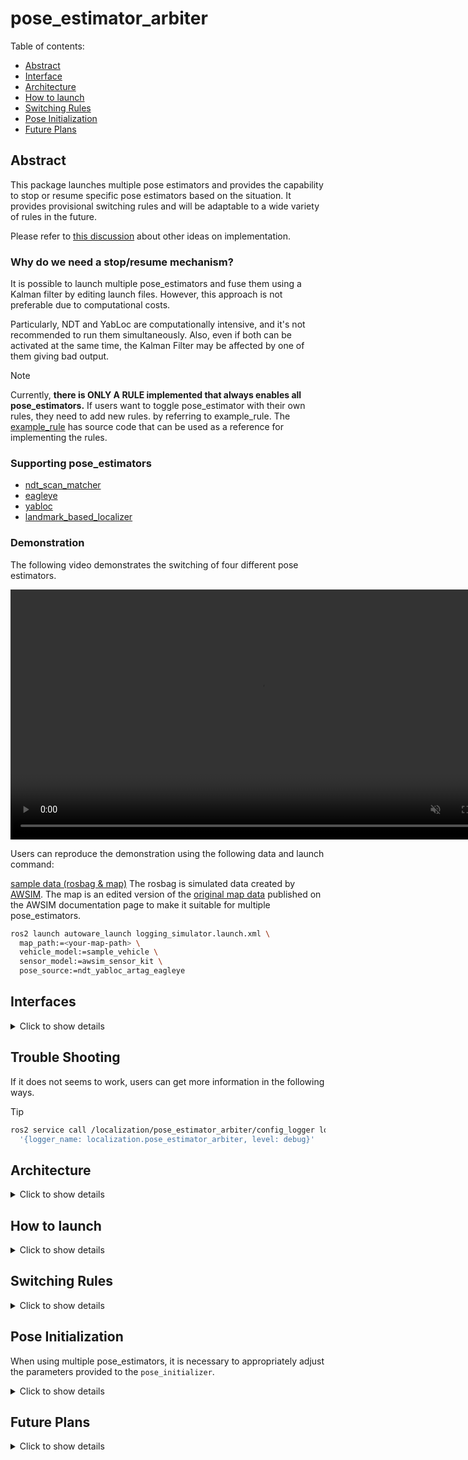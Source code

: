 # pose_estimator_arbiter

Table of contents:

- [Abstract](#abstract)
- [Interface](#interfaces)
- [Architecture](#architecture)
- [How to launch](#how-to-launch)
- [Switching Rules](#switching-rules)
- [Pose Initialization](#pose-initialization)
- [Future Plans](#future-plans)

## Abstract

This package launches multiple pose estimators and provides the capability to stop or resume specific pose estimators based on the situation.
It provides provisional switching rules and will be adaptable to a wide variety of rules in the future.

Please refer to [this discussion](https://github.com/orgs/autowarefoundation/discussions/3878) about other ideas on implementation.

### Why do we need a stop/resume mechanism?

It is possible to launch multiple pose_estimators and fuse them using a Kalman filter by editing launch files.
However, this approach is not preferable due to computational costs.

Particularly, NDT and YabLoc are computationally intensive, and it's not recommended to run them simultaneously.
Also, even if both can be activated at the same time, the Kalman Filter may be affected by one of them giving bad output.

> [!NOTE]
> Currently, **there is ONLY A RULE implemented that always enables all pose_estimators.**
> If users want to toggle pose_estimator with their own rules, they need to add new rules. by referring to example_rule.
> The [example_rule](example_rule/README.md) has source code that can be used as a reference for implementing the rules.

### Supporting pose_estimators

- [ndt_scan_matcher](https://github.com/autowarefoundation/autoware.universe/tree/main/localization/ndt_scan_matcher)
- [eagleye](https://autowarefoundation.github.io/autoware-documentation/main/how-to-guides/integrating-autoware/launch-autoware/localization/eagleye/)
- [yabloc](https://github.com/autowarefoundation/autoware.universe/tree/main/localization/yabloc)
- [landmark_based_localizer](https://github.com/autowarefoundation/autoware.universe/tree/main/localization/landmark_based_localizer)

### Demonstration

The following video demonstrates the switching of four different pose estimators.

<div><video controls src="https://github.com/autowarefoundation/autoware.universe/assets/24854875/d4d48be4-748e-4ffc-bde2-d498911ed3a1" muted="false" width="800"></video></div>

Users can reproduce the demonstration using the following data and launch command:

[sample data (rosbag & map)](https://drive.google.com/file/d/1MxLo1Sw6PdvfkyOYf_9A5dZ9uli1vPvS/view)
The rosbag is simulated data created by [AWSIM](https://tier4.github.io/AWSIM/).
The map is an edited version of the [original map data](https://github.com/tier4/AWSIM/releases/download/v1.1.0/nishishinjuku_autoware_map.zip) published on the AWSIM documentation page to make it suitable for multiple pose_estimators.

```bash
ros2 launch autoware_launch logging_simulator.launch.xml \
  map_path:=<your-map-path> \
  vehicle_model:=sample_vehicle \
  sensor_model:=awsim_sensor_kit \
  pose_source:=ndt_yabloc_artag_eagleye
```

## Interfaces

<details>
<summary>Click to show details</summary>

### Parameters

There are no parameters.

### Services

| Name             | Type                            | Description                     |
| ---------------- | ------------------------------- | ------------------------------- |
| `/config_logger` | logging_demo::srv::ConfigLogger | service to modify logging level |

### Clients

| Name                  | Type                  | Description                       |
| --------------------- | --------------------- | --------------------------------- |
| `/yabloc_suspend_srv` | std_srv::srv::SetBool | service to stop or restart yabloc |

### Subscriptions

For pose estimator arbitration:

| Name                                  | Type                                          | Description    |
| ------------------------------------- | --------------------------------------------- | -------------- |
| `/input/artag/image`                  | sensor_msgs::msg::Image                       | ArTag input    |
| `/input/yabloc/image`                 | sensor_msgs::msg::Image                       | YabLoc input   |
| `/input/eagleye/pose_with_covariance` | geometry_msgs::msg::PoseWithCovarianceStamped | Eagleye output |
| `/input/ndt/pointcloud`               | sensor_msgs::msg::PointCloud2                 | NDT input      |

For switching rule:

| Name                          | Type                                                         | Description                       |
| ----------------------------- | ------------------------------------------------------------ | --------------------------------- |
| `/input/vector_map`           | autoware_map_msgs::msg::LaneletMapBin                        | vector map                        |
| `/input/pose_with_covariance` | geometry_msgs::msg::PoseWithCovarianceStamped                | localization final output         |
| `/input/initialization_state` | autoware_adapi_v1_msgs::msg::LocalizationInitializationState | localization initialization state |

### Publications

| Name                                   | Type                                          | Description                                            |
| -------------------------------------- | --------------------------------------------- | ------------------------------------------------------ |
| `/output/artag/image`                  | sensor_msgs::msg::Image                       | relayed ArTag input                                    |
| `/output/yabloc/image`                 | sensor_msgs::msg::Image                       | relayed YabLoc input                                   |
| `/output/eagleye/pose_with_covariance` | geometry_msgs::msg::PoseWithCovarianceStamped | relayed Eagleye output                                 |
| `/output/ndt/pointcloud`               | sensor_msgs::msg::PointCloud2                 | relayed NDT input                                      |
| `/output/debug/marker_array`           | visualization_msgs::msg::MarkerArray          | [debug topic] everything for visualization             |
| `/output/debug/string`                 | visualization_msgs::msg::MarkerArray          | [debug topic] debug information such as current status |

</details>

## Trouble Shooting

If it does not seems to work, users can get more information in the following ways.

> [!TIP]
>
> ```bash
> ros2 service call /localization/pose_estimator_arbiter/config_logger logging_demo/srv/ConfigLogger \
>   '{logger_name: localization.pose_estimator_arbiter, level: debug}'
> ```

## Architecture

<details>
<summary>Click to show details</summary>

### Case of running a single pose estimator

When each pose_estimator is run alone, this package does nothing.
Following figure shows the node configuration when NDT, YabLoc Eagleye and AR-Tag are run independently.

<img src="./media/single_pose_estimator.drawio.svg" alt="drawing" width="600"/>

### Case of running multiple pose estimators

When running multiple pose_estimators, pose_estimator_arbiter is executed.
It comprises a **switching rule** and **stoppers** corresponding to each pose_estimator.

- Stoppers control the pose_estimator activity by relaying inputs or outputs, or by requesting a suspend service.
- Switching rules determine which pose_estimator to use.

Which stoppers and switching rules are instantiated depends on the runtime arguments at startup.

Following figure shows the node configuration when all pose_estimator are run simultaneously.

<img src="./media/architecture.drawio.svg" alt="drawing" width="800"/>

- **NDT**

The NDT stopper relays topics in the front side of the point cloud pre-processor.

- **YabLoc**

The YabLoc stopper relays input image topics in the frontend of the image pre-processor.
YabLoc includes a particle filter process that operates on a timer, and even when image topics are not streamed, the particle prediction process continues to work.
To address this, the YabLoc stopper also has a service client for explicitly stopping and resuming YabLoc.

- **Eagleye**

The Eagleye stopper relays Eagleye's output pose topics in the backend of Eagleye's estimation process.
Eagleye performs time-series processing internally, and it can't afford to stop the input stream.
Furthermore, Eagleye's estimation process is lightweight enough to be run continuously without a significant load, so the relay is inserted in the backend.

- **ArTag**

The ArTag stopper relays image topics in the front side of the landmark localizer.

</details>

## How to launch

<details>
<summary>Click to show details</summary>

The user can launch the desired pose_estimators by giving the pose_estimator names as a concatenation of underscores for the runtime argument `pose_source`.

```bash
ros2 launch autoware_launch logging_simulator.launch.xml \
  map_path:=<your-map-path> \
  vehicle_model:=sample_vehicle \
  sensor_model:=awsim_sensor_kit \
  pose_source:=ndt_yabloc_artag_eagleye
```

Even if `pose_source` includes an unexpected string, it will be filtered appropriately.
Please see the table below for details.

| given runtime argument                      | parsed pose_estimator_arbiter's param (pose_sources) |
| ------------------------------------------- | ---------------------------------------------------- |
| `pose_source:=ndt`                          | `["ndt"]`                                            |
| `pose_source:=nan`                          | `[]`                                                 |
| `pose_source:=yabloc_ndt`                   | `["ndt","yabloc"]`                                   |
| `pose_source:=yabloc_ndt_ndt_ndt`           | `["ndt","yabloc"]`                                   |
| `pose_source:=ndt_yabloc_eagleye`           | `["ndt","yabloc","eagleye"]`                         |
| `pose_source:=ndt_yabloc_nan_eagleye_artag` | `["ndt","yabloc","eagleye","artag"]`                 |

</details>

## Switching Rules

<details>
<summary>Click to show details</summary>

Currently, **ONLY ONE RULE** (`enable_all_rule`) is implemented.
In the future, several rules will be implemented and users will be able to select rules.

> [!TIP]
> There are presets available to extend the rules. If you want to extend the rules, please see [example_rule](./example_rule/README.md).

### Enable All Rule

This is the default and simplest rule. This rule enables all pose_estimators regardless of their current state.

```mermaid
flowchart LR
  A{ }
  A --whatever --> _A[enable all pose_estimators]
```

</details>

## Pose Initialization

When using multiple pose_estimators, it is necessary to appropriately adjust the parameters provided to the `pose_initializer`.

<details>
<summary>Click to show details</summary>

The following table is based on the runtime argument "pose_source" indicating which initial pose estimation methods are available and the parameters that should be provided to the pose_initialization node.
To avoid making the application too complicated, a priority is established so that NDT is always used when it is available.
(The pose_initializer will only perform NDT-based initial pose estimation when `ndt_enabled` and `yabloc_enabled` are both `true`).

This table's usage is described from three perspectives:

- **Autoware Users:** Autoware users do not need to consult this table.
  They simply provide the desired combinations of pose_estimators, and the appropriate parameters are automatically provided to the pose_initializer.
- **Autoware Developers:** Autoware developers can consult this table to know which parameters are assigned.
- **Who implements New Pose Estimator Switching:**
  Developers must extend this table and implement the assignment of appropriate parameters to the pose_initializer.

|         pose_source         | invoked initialization method | `ndt_enabled` | `yabloc_enabled` | `gnss_enabled` | `sub_gnss_pose_cov`                          |
| :-------------------------: | ----------------------------- | ------------- | ---------------- | -------------- | -------------------------------------------- |
|             ndt             | ndt                           | true          | false            | true           | /sensing/gnss/pose_with_covariance           |
|           yabloc            | yabloc                        | false         | true             | true           | /sensing/gnss/pose_with_covariance           |
|           eagleye           | vehicle needs run for a while | false         | false            | true           | /localization/pose_estimator/eagleye/...     |
|            artag            | 2D Pose Estimate (RViz)       | false         | false            | true           | /sensing/gnss/pose_with_covariance           |
|         ndt, yabloc         | ndt                           | true          | true             | true           | /sensing/gnss/pose_with_covariance           |
|        ndt, eagleye         | ndt                           | true          | false            | true           | /sensing/gnss/pose_with_covariance           |
|         ndt, artag          | ndt                           | true          | false            | true           | /sensing/gnss/pose_with_covariance           |
|       yabloc, eagleye       | yabloc                        | false         | true             | true           | /sensing/gnss/pose_with_covariance           |
|        yabloc, artag        | yabloc                        | false         | true             | true           | /sensing/gnss/pose_with_covariance           |
|       eagleye, artag        | vehicle needs run for a while | false         | false            | true           | /localization/pose_estimator/eagleye/pose... |
|    ndt, yabloc, eagleye     | ndt                           | true          | true             | true           | /sensing/gnss/pose_with_covariance           |
|     ndt, eagleye, artag     | ndt                           | true          | false            | true           | /sensing/gnss/pose_with_covariance           |
|   yabloc, eagleye, artag    | yabloc                        | false         | true             | true           | /sensing/gnss/pose_with_covariance           |
| ndt, yabloc, eagleye, artag | ndt                           | true          | true             | true           | /sensing/gnss/pose_with_covariance           |

</details>

## Future Plans

<details>
<summary>Click to show details</summary>

### gradually switching

In the future, this package will provide not only ON/OFF switching, but also a mechanism for low frequency operation, such as 50% NDT & 50% YabLoc.

### stopper for pose_estimators to be added in the future

The basic strategy is to realize ON/OFF switching by relaying the input or output topics of that pose_estimator.
If pose_estimator involves time-series processing with heavy computations, it's not possible to pause and resume with just topic relaying.

In such cases, there may not be generally applicable solutions, but the following methods may help:

1. Completely stop and **reinitialize** time-series processing, as seen in the case of YabLoc.
2. Subscribe to `localization/kinematic_state` and **keep updating states** to ensure that the estimation does not break (relying on the output of the active pose_estimator).
3. The multiple pose_estimator **does not support** that particular pose_estimator.

Please note that this issue is fundamental to realizing multiple pose_estimators, and it will arise regardless of the architecture proposed in this case.

</details>

